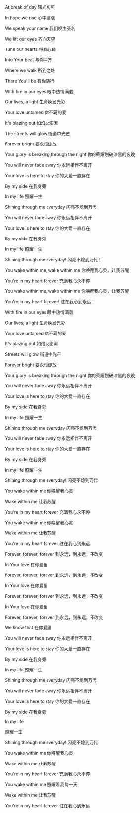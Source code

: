 At break of day
曙光初照

In hope we rise
心中破晓

We speak your name
我们唤主圣名

We lift our eyes
齐向天望

Tune our hearts
将我心跳

Into Your beat
与你平齐


Where we walk
所到之处

There You'll be
有你随行

With fire in our eyes
眼中热情满载

Our lives, a light
生命焕发光彩

Your love untamed
你不羁的爱

It's blazing out
如焰火澎湃

The streets will glow
街道中光芒

Forever bright
要永恒绽放

Your glory is breaking through the night
你的荣耀划破漆黑的夜晚

You will never fade away
你永远相伴不离开

Your love is here to stay
你的大爱一直存在

By my side
在我身旁

In my life
照耀一生

Shining through me everyday
闪亮不熄到万代

You will never fade away
你永远相伴不离开

Your love is here to stay
你的大爱一直存在

By my side
在我身旁

In my life
照耀一生

Shining through me everyday!
闪亮不熄到万代！

You wake within me, wake within me
你唤醒我心灵，让我苏醒

You're in my heart forever
充满我心永不停

You wake within me, wake within me
你唤醒我心灵，让我苏醒

You're in my heart forever!
驻在我心到永远！

With fire in our eyes
眼中热情满载

Our lives, a light
生命焕发光彩

Your love untamed
你不羁的爱

It's blazing out
如焰火澎湃

Streets will glow
街道中光芒

Forever bright
要永恒绽放

Your glory is breaking through the night
你的荣耀划破漆黑的夜晚

You will never fade away
你永远相伴不离开

Your love is here to stay
你的大爱一直存在

By my side
在我身旁

In my life
照耀一生

Shining through me everyday
闪亮不熄到万代

You will never fade away
你永远相伴不离开

Your love is here to stay
你的大爱一直存在

By my side
在我身旁

In my life
照耀一生

Shining through me everyday!
闪亮不熄到万代

You wake within me
你唤醒我心灵

Wake within me
让我苏醒

You're in my heart forever
充满我心永不停

You wake within me
你唤醒我心灵

Wake within me
让我苏醒

You're in my heart forever
驻在我心到永远

Forever, forever, forever
到永远，到永远，不改变

In Your love
在你爱里

Forever, forever, forever
到永远，到永远，不改变

In Your love
在你爱里

Forever, forever, forever
到永远，到永远，不改变

In Your love
在你爱里

Forever, forever, forever
到永远，到永远，不改变

We know that
在你爱里

You will never fade away
你永远相伴不离开

Your love is here to stay
你的大爱一直存在

By my side
在我身旁

In my life
照耀一生

Shining through me everyday
闪亮不熄到万代

You will never fade away
你永远相伴不离开

Your love is here to stay
你的大爱一直存在

By my side
在我身旁

In my life

照耀一生

Shining through me everyday!
闪亮不熄到万代

You wake within me
你唤醒我心灵

Wake within me
让我苏醒

You're in my heart forever
充满我心永不停

You wake within me
照耀着我每一天

Wake within me
让我苏醒

You're in my heart forever
驻在我心到永远